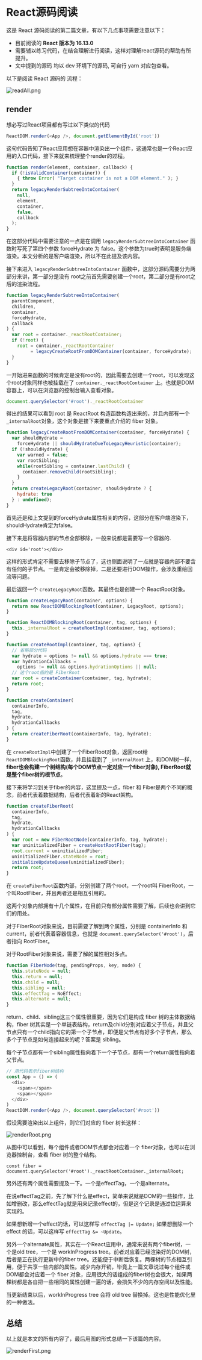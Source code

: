 # React源码阅读

这是 React 源码阅读的第二篇文章，有以下几点事项需要注意以下：

+ 目前阅读的 <b>React 版本为 16.13.0</b>
+ 需要辅以练习代码，在结合理解进行阅读，这样对理解react源码的帮助有所提升。
+ 文中提到的源码  均以 dev 环境下的源码, 可自行 yarn 对应包查看。

以下是阅读 React 源码的 流程：

![readAll.png](https://i.loli.net/2020/03/10/DPeKbUhVsEWGYOC.png)



## render

想必写过React项目都有写过以下类似的代码

```javascript
ReactDOM.render(<App />, document.getElementById('root'))
```

这句代码告知了React应用想在容器中渲染出一个组件，这通常也是一个React应用的入口代码，接下来就来梳理整个render的过程。

```javascript
function render(element, container, callback) {
  if (!isValidContainer(container)) {
    { throw Error( "Target container is not a DOM element." ); }
  }
  return legacyRenderSubtreeIntoContainer(
    null,
    element,
    container,
    false,
    callback
  );
}
```

在这部分代码中需要注意的一点是在调用 `legacyRenderSubtreeIntoContainer` 函数时写死了第四个参数 forceHydrate 为 false。这个参数为true时表明是服务端渲染。本文分析的是客户端渲染，所以不在此提及该内容。

接下来进入 `legacyRenderSubtreeIntoContainer` 函数中，这部分源码需要分为两部分来讲，第一部分是没有 root之前首先需要创建一个root，第二部分是有root之后的渲染流程。

```javascript
function legacyRenderSubtreeIntoContainer(
  parentComponent,
  children,
  container,
  forceHydrate,
  callback
) {
  var root = container._reactRootContainer;
  if (!root) {
    root = container._reactRootContainer 
         = legacyCreateRootFromDOMContainer(container, forceHydrate);
  }
}
```

一开始进来函数的时候肯定是没有root的，因此需要去创建一个root，可以发现这个root对象同样也被挂载在了 `container._reactRootContainer` 上。也就是DOM容器上，可以在浏览器的控制台输入查看对象。

```javascript
document.querySelector('#root')._reactRootContainer
```

得出的结果可以看到 root 是 ReactRoot 构造函数构造出来的，并且内部有一个 `_internalRoot`对象，这个对象是接下来要重点介绍的 fiber 对象。

```javascript
function legacyCreateRootFromDOMContainer(container, forceHydrate) {
  var shouldHydrate = 
    forceHydrate || shouldHydrateDueToLegacyHeuristic(container);
  if (!shouldHydrate) {
    var warned = false;
    var rootSibling;
    while(rootSibling = container.lastChild) {
      container.removeChild(rootSibling);
    }
  }
  return createLegacyRoot(container, shouldHydrate ? {
    hydrate: true
  } : undefined);
}
```

首先还是和上文提到的forceHydrate属性相关的内容，这部分在客户端渲染下，shouldHydrate肯定为false。

接下来是将容器内部的节点全部移除，一般来说都是需要写一个容器的.

```
<div id='root'></div>
```

这样的形式肯定不需要去移除子节点了，这也侧面说明了一点就是容器内部不要含有任何的子节点。一是肯定会被移除掉，二是还要进行DOM操作，会涉及重绘回流等问题。

最后返回一个 `createLegacyRoot`函数。其最终也是创建一个 ReactRoot对象。

```javascript
function createLegacyRoot(container, options) {
  return new ReactDOMBlockingRoot(container, LegacyRoot, options);
}

function ReactDOMBlockingRoot(container, tag, options) {
  this._internalRoot = createRootImpl(container, tag, options);
}

function createRootImpl(container, tag, options) {
  // 省略部分代码
  var hydrate = options != null && options.hydrate === true;
  var hydrationCallbacks = 
    options != null && options.hydrationOptions || null;
  // 这个root指的是 FiberRoot
  var root = createContainer(container, tag, hydrate);
  return root;
}

function createContainer(
  containerInfo,
  tag,
  hydrate,
  hydrationCallbacks
) {
  return createFiberRoot(containerInfo, tag, hydrate);
}
```

在 `createRootImpl`中创建了一个FiberRoot对象，返回root给`ReactDOMBlockingRoot`函数，并且挂载到了 `_internalRoot` 上，和DOM树一样， <b>fiber也会构建一个树结构(每个DOM节点一定对应一个fiber对象), FiberRoot就是整个fiber树的根节点</b>。

接下来将学习到关于fiber的内容，这里提及一点，fiber 和 Fiber是两个不同的概念，前者代表着数据结构，后者代表着新的React架构。

```javascript
function createFiberRoot(
  containerInfo,
  tag,
  hydrate,
  hydrationCallbacks
) {
  var root = new FiberRootNode(containerInfo, tag, hydrate);
  var uninitializedFiber = createHostRootFiber(tag);
  root.current = uninitializedFiber;
  uninitializedFiber.stateNode = root;
  initializeUpdateQueue(uninitializedFiber);
  return root;
}
```

在 `createFiberRoot`函数内部，分别创建了两个root，一个root叫 FiberRoot，一个叫RootFiber，并且两者还是相互引用的。

这两个对象内部拥有十几个属性，在目前只有部分属性需要了解，后续也会讲到它们的用处。

对于FiberRoot对象来说，目前需要了解到两个属性，分别是 containerInfo 和 current，前者代表着容器信息，也就是 `document.querySelector('#root')`，后者指向 RootFiber。

对于RootFiber对象来说，需要了解的属性相对多点。

```javascript
function FiberNode(tag, pendingProps, key, mode) {
  this.stateNode = null;
  this.return = null;
  this.child = null;
  this.sibling = null;
  this.effectTag = NoEffect;
  this.alternate = null;
}
```

return、child、sibling这三个属性很重要，因为它们是构成 fiber 树的主体数据结构，fiber 树其实是一个单链表结构，return及child分别对应着父子节点，并且父节点只有一个child指向它的第一个子节点，即便是父节点有好多个子节点，那么多个子节点是如何连接起来的呢？答案是 sibling。

每个子节点都有一个sibling属性指向着下一个子节点，都有一个return属性指向着父节点。

```javascript
// 用代码表示fiber树结构
const App = () => (
  <div>
    <span></span>
    <span></span>
  </div>
)
ReactDOM.render(<App />, document.querySelector('#root'))
```

假设需要渲染出以上组件，则它们对应的 fiber 树长这样：

![renderRoot.png](https://i.loli.net/2020/03/05/FahIgVExksMzfYy.png)



从图中可以看到，每个组件或者DOM节点都会对应着一个 fiber对象，也可以在浏览器控制台，查看 fiber 树的整个结构。

```
const fiber = document.querySelector('#root')._reactRootContainer._internalRoot;
```

另外还有两个属性需要提及一下。一个是effectTag，一个是alternate。

在说effectTag之前，先了解下什么是effect，简单来说就是DOM的一些操作，比如增删改，那么effectTag就是用来记录effect的，但是这个记录是通过位运算来实现的。

如果想新增一个effect的话，可以这样写 `effectTag |= Update;` 如果想删除一个 effect 的话，可以这样写 `effectTag &= ~Update`。

另外一个alternate属性，其实在一个React应用中，通常来说有两个fiber树，一个是old tree，一个是 workInProgress tree。前者对应着已经渲染好的DOM树，后者是正在执行更新中的fiber tree。还能便于中断后恢复。两棵树的节点相互引用，便于共享一些内部的属性。减少内存开销，毕竟上一篇文章说过每个组件或DOM都会对应着一个 fiber 对象，应用很大的话组成的fiber树也会很大，如果两棵树都是各自把一些相同的属性创建一遍的话，会损失不少的内存空间以及性能。

当更新结束以后，workInProgress tree 会将 old tree 替换掉。这也是性能优化里的一种做法。



## 总结

以上就是本文的所有内容了，最后用图的形式总结一下该篇的内容。

![renderFirst.png](https://i.loli.net/2020/03/05/KZdoius5r2CyJax.png)

